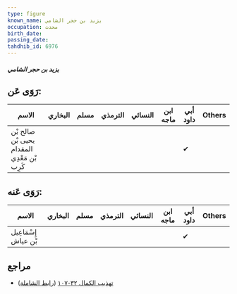 ```yaml
---
type: figure
known_name: يزيد بن حجر الشامي
occupation: محدث
birth_date:
passing_date:
tahdhib_id: 6976
---
```

##### يزيد بن حجر الشامي

## رَوَى عَن:
| الاسم                                       | البخاري | مسلم | الترمذي | النسائي | ابن ماجه | أبي داود | Others |
| ------------------------------------------- | ------- | ---- | ------- | ------- | -------- | -------- | ------ |
| صالح بْن يحيى بْن المقدام بْن مَعْدِي كَرِب |         |      |         |         |          | ✔        |        |
## رَوَى عَنه:
| الاسم                | البخاري | مسلم | الترمذي | النسائي | ابن ماجه | أبي داود | Others |
| -------------------- | ------- | ---- | ------- | ------- | -------- | -------- | ------ |
| إِسْمَاعِيل بْن عياش |         |      |         |         |          | ✔        |        |
## مراجع
- [تهذيب الكمال ٣٢-١٠٧](obsidian://open?vault=Tahdhib-al-Kamal&file=Figures/٦٩٧٦-يزيد%20بن%20حجر%20الشامي) ([رابط الشاملة](https://shamela.ws/book/3722/17221))